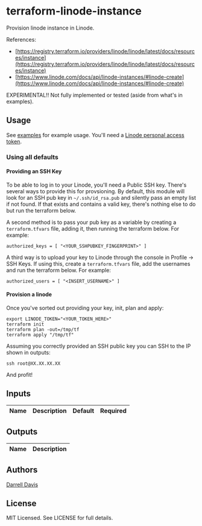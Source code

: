 # terraform-linode-instance
Provision linode instance in Linode. 

References: 

* [https://registry.terraform.io/providers/linode/linode/latest/docs/resources/instance](https://registry.terraform.io/providers/linode/linode/latest/docs/resources/instance)
* [https://www.linode.com/docs/api/linode-instances/#linode-create](https://www.linode.com/docs/api/linode-instances/#linode-create)

EXPERIMENTAL!! Not fully implemented or tested (aside from what's in examples).

## Usage

See [examples](./examples) for example usage. You'll need a [Linode personal access token](https://www.linode.com/docs/api/#section/Personal-Access-Token).

### Using all defaults

#### Providing an SSH Key

To be able to log in to your Linode, you'll need a Public SSH key. There's several ways to provide this for provsioning. By default, this module will look for an SSH pub key in `~/.ssh/id_rsa.pub` and silently pass an empty list if not found. If that exists and contains a valid key, there's nothing else to do but run the terraform below.

A second method is to pass your pub key as a variable by creating a `terraform.tfvars` file, adding it, then running the terraform below. For example:

```
authorized_keys = [ "<YOUR_SSHPUBKEY_FINGERPRINT>" ]
```

A third way is to upload your key to Linode through the console in Profile -> SSH Keys. If using this, create a `terraform.tfvars` file, add the usernames and run the terraform below. For example:

```
authorized_users = [ "<INSERT_USERNAME>" ]
```

#### Provision a linode

Once you've sorted out providing your key, init, plan and apply:

```
export LINODE_TOKEN="<YOUR_TOKEN_HERE>"
terraform init
terraform plan -out=/tmp/tf
terraform apply "/tmp/tf"
```

Assuming you correctly provided an SSH public key you can SSH to the IP shown in outputs:

```
ssh root@XX.XX.XX.XX
```

And profit!

## Inputs

|Name|Description|Default|Required|
|:--|:--|:--:|:--:|


## Outputs

|Name|Description|
|:--|:--|

## Authors

[Darrell Davis](https://github.com/darrelldavis)

## License
MIT Licensed. See LICENSE for full details.